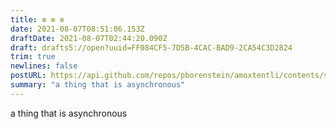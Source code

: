 ```yaml
---
title: ✼ ✼ ✼
date: 2021-08-07T08:51:06.153Z
draftDate: 2021-08-07T02:44:20.090Z
draft: drafts5://open?uuid=FF084CF5-7D5B-4CAC-BAD9-2CA54C3D2824
trim: true
newlines: false
postURL: https://api.github.com/repos/pborenstein/amoxtentli/contents/src/posts/ff084cf5-7d5b-4cac-bad9-2ca54c3d2824.md
summary: "a thing that is asynchronous"
---
```


a thing that is asynchronous
